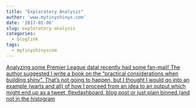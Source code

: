 ```yaml
---
title: "Exploratory Analysis"
author: 'www.mytinyshinys.com'
date: '2017-01-06'
slug: exploratory-analysis
categories:
  - bloglink
tags:
  - mytinyshinyscom
---
```


[Analyzing some Premier League dataI recently had some fan-mail! The author suggested I write a book on the “practical considerations when building shiny”. That’s not going to happen, but I thought I would go into an example (warts and all) of how I proceed from an idea to an output which might end up as a tweet, flexdashboard, blog post or just plain binned (and not in the histogram<i class="fas fa-external-link-alt"></i>](https://www.mytinyshinys.com/2017/01/06/exploratory-analysis/)


